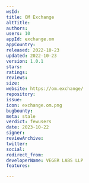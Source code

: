 ```yaml
---
wsId: 
title: OM Exchange
altTitle: 
authors: 
users: 10
appId: exchange.om
appCountry: 
released: 2022-10-23
updated: 2022-10-23
version: 1.0.1
stars: 
ratings: 
reviews: 
size: 
website: https://om.exchange/
repository: 
issue: 
icon: exchange.om.png
bugbounty: 
meta: stale
verdict: fewusers
date: 2023-10-22
signer: 
reviewArchive: 
twitter: 
social: 
redirect_from: 
developerName: VEGER LABS LLP
features: 

---
```


